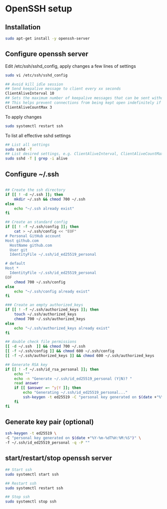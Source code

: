 # OpenSSH setup

## Installation
```bash
sudo apt-get install -y openssh-server
```

## Configure openssh server 
Edit /etc/ssh/sshd_config, apply changes a few lines of settings
```bash
sudo vi /etc/ssh/sshd_config
```

```bash
## Avoid kill idle session
## Send keepalive message to client every xx seconds
ClientAliveInterval 10
## Sets the maximum number of keepalive messages that can be sent without a response from the client before the connection is terminated.
## This helps prevent connections from being kept open indefinitely if the client is unresponsive.
ClientAliveCountMax 3
```

To apply changes  
```bash
sudo systemctl restart ssh
```

To list all effective sshd settings
```bash
## List all settings
sudo sshd -T 
## List desired settings, e.g. ClientAliveInterval, ClientAliveCountMax, TCPKeepAlive
sudo sshd -T | grep -i alive
```


## Configure ~/.ssh
```bash

## Create the ssh directory
if [[ ! -d ~/.ssh ]]; then
    mkdir ~/.ssh && chmod 700 ~/.ssh
else
    echo "~/.ssh already exist"
fi

## Create an standard config
if [[ ! -f ~/.ssh/config ]]; then
    cat > ~/.ssh/config << "EOF"
# Personal GitHub account
Host github.com
  HostName github.com
  User git
  IdentityFile ~/.ssh/id_ed25519_personal

# default
Host *
  IdentityFile ~/.ssh/id_ed25519_personal
EOF
    chmod 700 ~/.ssh/config
else
    echo "~/.ssh/config already exist"
fi

### Create an empty authorized_keys
if [[ ! -f ~/.ssh/authorized_keys ]]; then
    touch ~/.ssh/authorized_keys
    chmod 700 ~/.ssh/authorized_keys
else
    echo "~/.ssh/authorized_keys already exist"
fi

## double check file permissions
[[ -d ~/.ssh  ]] && chmod 700 ~/.ssh
[[ -f ~/.ssh/config ]] && chmod 600 ~/.ssh/config
[[ -f ~/.ssh/authorized_keys ]] && chmod 600 ~/.ssh/authorized_keys

## Generate RSA key
if [[ ! -f ~/.ssh/id_rsa_personal ]]; then
    echo ""
    echo -n "Generate ~/.ssh/id_ed25519_personal (Y|N)? "
    read answer
    if [[ $answer =~ ^y|Y ]]; then
        echo "Generating ~/.ssh/id_ed25519_personal..."
        ssh-keygen -t ed25519 -C "personal key generated on $(date +"%Y-%m-%dT%H:%M:%S")" -f ~/.ssh/id_ed25519_personal -q -P ""
    fi
fi
```

## Generate key pair (optional)
```bash
ssh-keygen -t ed25519 \
-C "personal key generated on $(date +"%Y-%m-%dT%H:%M:%S")" \
-f ~/.ssh/id_ed25519_personal -q -P ""
```

## start/restart/stop openssh server
```bash
## Start ssh 
sudo systemctl start ssh

## Restart ssh 
sudo systemctl restart ssh

## Stop ssh
sudo systemctl stop ssh
```